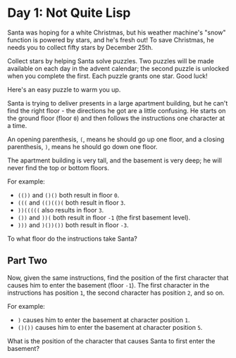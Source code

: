 # Day 1: Not Quite Lisp

Santa was hoping for a white Christmas, but his weather machine's "snow" function is powered by stars, and he's fresh out! To save Christmas, he needs you to collect fifty stars by December 25th.

Collect stars by helping Santa solve puzzles. Two puzzles will be made available on each day in the advent calendar; the second puzzle is unlocked when you complete the first. Each puzzle grants one star. Good luck!

Here's an easy puzzle to warm you up.

Santa is trying to deliver presents in a large apartment building, but he can't find the right floor - the directions he got are a little confusing. He starts on the ground floor (floor `0`) and then follows the instructions one character at a time.

An opening parenthesis, `(`, means he should go up one floor, and a closing parenthesis, `)`, means he should go down one floor.

The apartment building is very tall, and the basement is very deep; he will never find the top or bottom floors.

For example:

  - `(())` and `()()` both result in floor `0`.
  - `(((` and `(()(()(` both result in floor `3`.
  - `))(((((` also results in floor `3`.
  - `())` and `))(` both result in floor `-1` (the first basement level).
  - `)))` and `)())())` both result in floor `-3`.

To what floor do the instructions take Santa?

## Part Two

Now, given the same instructions, find the position of the first character that causes him to enter the basement (floor `-1`). The first character in the instructions has position `1`, the second character has position `2`, and so on.

For example:

  - `)` causes him to enter the basement at character position `1`.
  - `()())` causes him to enter the basement at character position `5`.

What is the position of the character that causes Santa to first enter the basement?